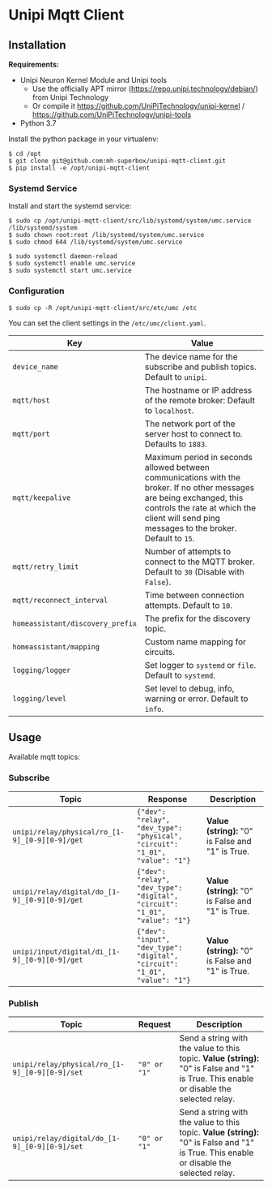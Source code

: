 # Unipi Mqtt Client

## Installation

**Requirements:**

* Unipi Neuron Kernel Module and Unipi tools
  * Use the officially APT mirror (https://repo.unipi.technology/debian/) from Unipi Technology
  * Or compile it https://github.com/UniPiTechnology/unipi-kernel / https://github.com/UniPiTechnology/unipi-tools   
* Python 3.7

Install the python package in your virtualenv:

```shell
$ cd /opt
$ git clone git@github.com:mh-superbox/unipi-mqtt-client.git
$ pip install -e /opt/unipi-mqtt-client
```

### Systemd Service

Install and start the systemd service:

```shell
$ sudo cp /opt/unipi-mqtt-client/src/lib/systemd/system/umc.service /lib/systemd/system
$ sudo chown root:root /lib/systemd/system/umc.service
$ sudo chmod 644 /lib/systemd/system/umc.service

$ sudo systemctl daemon-reload
$ sudo systemctl enable umc.service
$ sudo systemctl start umc.service
```

### Configuration

```shell
$ sudo cp -R /opt/unipi-mqtt-client/src/etc/umc /etc
```

You can set the client settings in the `/etc/umc/client.yaml`.

Key | Value
------ | ------
`device_name` | The device name for the subscribe and publish topics. Default to `unipi`.
`mqtt/host` | The hostname or IP address of the remote broker: Default to `localhost`.
`mqtt/port` | The network port of the server host to connect to. Defaults to `1883`.
`mqtt/keepalive` | Maximum period in seconds allowed between communications with the broker. If no other messages are being exchanged, this controls the rate at which the client will send ping messages to the broker. Default to `15`.
`mqtt/retry_limit` | Number of attempts to connect to the MQTT broker. Default to `30` (Disable with `False`).
`mqtt/reconnect_interval` | Time between connection attempts. Default to `10`.
`homeassistant/discovery_prefix` | The prefix for the discovery topic.
`homeassistant/mapping` | Custom name mapping for circuits.
`logging/logger` | Set logger to `systemd` or `file`. Default to `systemd`.
`logging/level` | Set level to debug, info, warning or error. Default to `info`.

## Usage

Available mqtt topics:

### Subscribe

Topic | Response | Description
------ | ------ | ------
`unipi/relay/physical/ro_[1-9]_[0-9][0-9]/get` | `{"dev": "relay", "dev_type": "physical", "circuit": "1_01", "value": "1"}` | **Value (string):** "0" is False and "1" is True.
`unipi/relay/digital/do_[1-9]_[0-9][0-9]/get` | `{"dev": "relay", "dev_type": "digital", "circuit": "1_01", "value": "1"}` | **Value (string):** "0" is False and "1" is True.
`unipi/input/digital/di_[1-9]_[0-9][0-9]/get` | `{"dev": "input", "dev_type": "digital", "circuit": "1_01", "value": "1"}` | **Value (string):** "0" is False and "1" is True.

### Publish

Topic | Request | Description
------ | ------ | ------
`unipi/relay/physical/ro_[1-9]_[0-9][0-9]/set` | `"0" or "1"` | Send a string with the value to this topic. **Value (string):** "0" is False and "1" is True. This enable or disable the selected relay.
`unipi/relay/digital/do_[1-9]_[0-9][0-9]/set` | `"0" or "1"` | Send a string with the value to this topic. **Value (string):** "0" is False and "1" is True. This enable or disable the selected relay.
